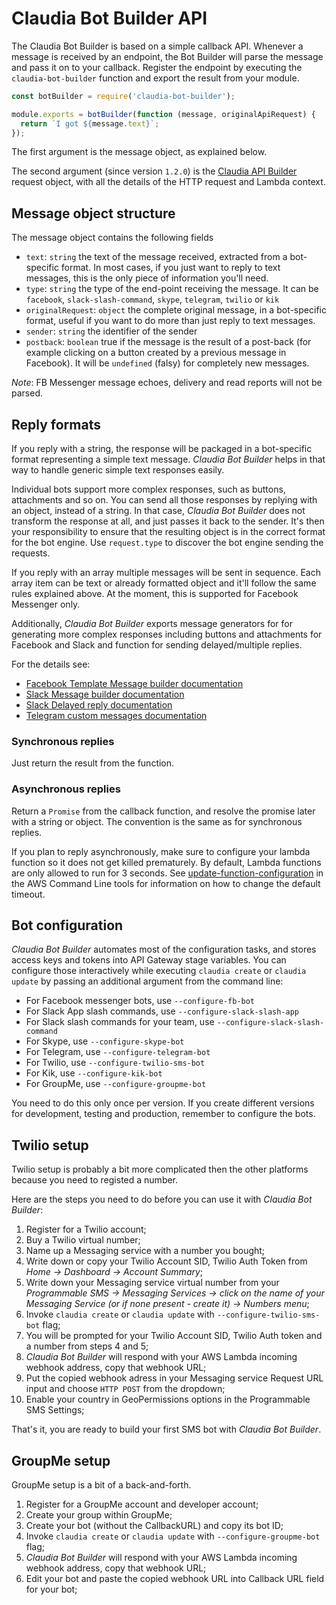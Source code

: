 # Claudia Bot Builder API

The Claudia Bot Builder is based on a simple callback API. Whenever a message is received by an endpoint, the Bot Builder will parse the message and pass it on to your callback. Register the endpoint by executing the `claudia-bot-builder` function and export the result from your module.

```javascript
const botBuilder = require('claudia-bot-builder');

module.exports = botBuilder(function (message, originalApiRequest) {
  return `I got ${message.text}`;
});
```

The first argument is the message object, as explained below.

The second argument (since version `1.2.0`) is the [Claudia API Builder](https://github.com/claudiajs/claudia-api-builder/blob/master/docs/api.md#the-request-object) request object, with all the details of the HTTP request and Lambda context.

## Message object structure

The message object contains the following fields

* `text`: `string` the text of the message received, extracted from a bot-specific format. In most cases, if you just want to reply to text messages, this is the only piece of information you'll need.
* `type`: `string` the type of the end-point receiving the message. It can be `facebook`, `slack-slash-command`, `skype`, `telegram`, `twilio` or `kik`
* `originalRequest`: `object` the complete original message, in a bot-specific format, useful if you want to do more than just reply to text messages.
* `sender`: `string` the identifier of the sender
* `postback`: `boolean` true if the message is the result of a post-back (for example clicking on a button created by a previous message in Facebook). It will be `undefined` (falsy) for completely new messages.

_Note_: FB Messenger message echoes, delivery and read reports will not be parsed.

## Reply formats

If you reply with a string, the response will be packaged in a bot-specific format representing a simple text message. _Claudia Bot Builder_ helps in that way to handle generic simple text responses easily.

Individual bots support more complex responses, such as buttons, attachments and so on. You can send all those responses by replying with an object, instead of a string. In that case, _Claudia Bot Builder_ does not transform the response at all, and just passes it back to the sender. It's then your responsibility to ensure that the resulting object is in the correct format for the bot engine. Use `request.type` to discover the bot engine sending the requests.

If you reply with an array multiple messages will be sent in sequence. Each array item can be text or already formatted object and it'll follow the same rules explained above. At the moment, this is supported for Facebook Messenger only.

Additionally, _Claudia Bot Builder_ exports message generators for for generating more complex responses including buttons and attachments for Facebook and Slack and function for sending delayed/multiple replies.

For the details see:

- [Facebook Template Message builder documentation](FB_TEMPLATE_MESSAGE_BUILDER.md)
- [Slack Message builder documentation](SLACK_MESSAGE_MESSAGE_BUILDER.md)
- [Slack Delayed reply documentation](SLACK_DELAYED_REPLY_BUILDER.md)
- [Telegram custom messages documentation](TELEGRAM_CUSTOM_MESSAGES.md)

### Synchronous replies

Just return the result from the function.

### Asynchronous replies

Return a `Promise` from the callback function, and resolve the promise later with a string or object. The convention is the same as for synchronous replies.

If you plan to reply asynchronously, make sure to configure your lambda function so it does not get killed prematurely. By default, Lambda functions are only allowed to run for 3 seconds. See [update-function-configuration](http://docs.aws.amazon.com/cli/latest/reference/lambda/update-function-configuration.html) in the AWS Command Line tools for information on how to change the default timeout.

## Bot configuration

_Claudia Bot Builder_ automates most of the configuration tasks, and stores access keys and tokens into API Gateway stage variables. You can configure those interactively while executing `claudia create` or `claudia update` by passing an additional argument from the command line:

* For Facebook messenger bots, use `--configure-fb-bot`
* For Slack App slash commands, use `--configure-slack-slash-app`
* For Slack slash commands for your team, use `--configure-slack-slash-command`
* For Skype, use `--configure-skype-bot`
* For Telegram, use `--configure-telegram-bot`
* For Twilio, use `--configure-twilio-sms-bot`
* For Kik, use `--configure-kik-bot`
* For GroupMe, use `--configure-groupme-bot`

You need to do this only once per version. If you create different versions for development, testing and production, remember to configure the bots.

## Twilio setup

Twilio setup is probably a bit more complicated then the other platforms because you need to registed a number.

Here are the steps you need to do before you can use it with _Claudia Bot Builder_:

1.  Register for a Twilio account;
2.  Buy a Twilio virtual number;
3.  Name up a Messaging service with a number you bought;
4.  Write down or copy your Twilio Account SID, Twilio Auth Token from *Home -> Dashboard -> Account Summary*;
5.  Write down your Messaging service virtual number from your *Programmable SMS -> Messaging Services -> click on the name of your Messaging Service (or if none present - create it) -> Numbers menu*;
6.  Invoke `claudia create` or `claudia update` with `--configure-twilio-sms-bot` flag;
7.  You will be prompted for your Twilio Account SID, Twilio Auth token and a number from steps 4 and 5;
8.  _Claudia Bot Builder_ will respond with your AWS Lambda incoming webhook address, copy that webhook URL;
9.  Put the copied webhook adress in your Messaging service Request URL input and choose `HTTP POST` from the dropdown;
10. Enable your country in GeoPermissions options in the Programmable SMS Settings;

That's it, you are ready to build your first SMS bot with _Claudia Bot Builder_.

## GroupMe setup

GroupMe setup is a bit of a back-and-forth.

1. Register for a GroupMe account and developer account;
2. Create your group within GroupMe;
3. Create your bot (without the CallbackURL) and copy its bot ID;
4. Invoke `claudia create` or `claudia update` with `--configure-groupme-bot` flag;
5. _Claudia Bot Builder_ will respond with your AWS Lambda incoming webhook address, copy that webhook URL;
6. Edit your bot and paste the copied webhook URL into Callback URL field for your bot;